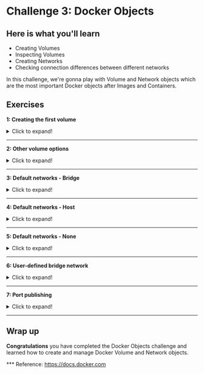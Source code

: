 # Challenge 3: Docker Objects

## Here is what you'll learn

- Creating Volumes
- Inspecting Volumes
- Creating Networks
- Checking connection differences between different networks

In this challenge, we're gonna play with Volume and Network objects which are the most important Docker objects after Images and Containers. 


## Exercises


**1: Creating the first volume**
<details>
  <summary>Click to expand!</summary>

Docker volumes are docker objects, just like containers and images. We create them just like creating images or containers. By default, we create them on the host where Docker daemon is running. But if we want, they can be created using various volume plug-ins and these plug-ins allow us to store the data, for example on a nfs drive or on the cloud. 
After the volume is created, we can mount that volume to any folder inside the container. From that moment, any files written to that folder will be physically stored in the volume. This way, we can keep these files longer than the container's lifetime. Any file in the container is deleted and lost, when container is deleted. Volumes allow us to keep files independent of containers' lifetime. Let's create our first volume and see that in action. 

First let's check if there is any volume has been created on the host before. 

Type: 
```shell
$  docker volume ls
```
Output will be something like:
```shell
DRIVER              VOLUME NAME
 ```

We don't have any volume at the moment. Let's create the first one. For that, we're gonna use ```docker volume create``` command without any option. If we want to use any specific volume driver, we would use ```-d``` option but we want to create a local volume so we don't have to specify a driver. 

Type: 
```shell
$  docker volume create first_volume
```
Output will be something like:
```shell
first_volume
 ```

We've just created our first volume. Now it's time to inspect it and see the details. 

Type: 
```shell
$ docker volume inspect first_volume
```
Output will be something like:
```shell
[
    {
        "CreatedAt": "2020-06-04T13:33:47Z",
        "Driver": "local",
        "Labels": {},
        "Mountpoint": "/var/lib/docker/volumes/first_volume/_data",
        "Name": "first_volume",
        "Options": {},
        "Scope": "local"
    }
]
```
I want you to pay attention to  ```"Mountpoint":``` section of this output. This is literally the path where this volume is located. Any file in this volume is actually stored in this path. Docker Desktop for Windows and Docker Desktop for Mac spin up a lightweight vm and run Docker daemon inside that. Therefore we can't access to this path but if you run Docker daemon on any Linux VM, cd to that path and you can see the files stored in it. Ok, now we have an empty volume. We can mount that volume to a container. It's really easy. The option that we'll use is ```-v``` and the rule is always ```volume-name``` ```:``` ```container-path```. Let's say we want to mount the volume called ```first_volume``` to the folder ```/test```. Our option would be ```-v first_volume:/test```. If this folder doesn't exist in the image, the folder will be created when container is created.

Now it's time to create a container and mount that volume. We're gonna create a new interactive container from ubuntu image and connect to its bash shell. ```first_volume``` will be mounted to container's ```/test``` folder. After it's created, we'll switch to ```/test``` directory and create a file called ```test.txt``` and exit.

(We will use another useful option too, which is ```--rm```. If you create a Docker container with ```--rm```, the container will be automatically deleted when it's exited. Therefore you don't need to manually clean later. Please use with caution.)

Type: 
```shell
$ docker container run -it --rm -v first_volume:/test ubuntu bash
```
Output will be something like:
```shell
root@666540d6384b:/#
```

Now we're connected to the container. Let's jump to the /test folder and create a file in it. 

```shell
root@666540d6384b:/# cd /test
root@666540d6384b:/test# echo "this is a test line" > test.txt
root@666540d6384b:/test# ls
test.txt
root@666540d6384b:/test# exit
exit
```

When we exited, the container stopped working. We created that container with ```--rm``` therefore container is deleted too. You can check this by typing ```docker ps -a```. There shouldn't be any running or stopped container at the moment. ```first_volume``` has been mounted to this container's ```/test``` folder. Therefore anything was written to that folder actually was written to the volume. Container was deleted but volume still remains. So our data too. Let's create another container and see that. This time we're gonna create another container from alpine image to see that it doesn't matter which image we use. 

Type: 
```shell
$ docker container run -it --rm -v first_volume:/test2 alpine sh
```
Output will be something like:
```shell
Unable to find image 'alpine:latest' locally
latest: Pulling from library/alpine
df20fa9351a1: Pull complete
Digest: sha256:185518070891758909c9f839cf4ca393ee977ac378609f700f60a771a2dfe321
Status: Downloaded newer image for alpine:latest
/ #
```

We're connected to the container. Let's jump to the ```/test2``` folder and check if file is there.  

```shell
/ # cd /test2
/test2 # ls
test.txt
/test2 # cat test.txt
this is a test line
/test2 # exit
```

Yes! The file is there. As you can see, we kept our data longer than the container's lifetime. Don't forget, containers are disposable and can be deleted but your data doesn't need to be.
</details>

***
**2: Other volume options**
<details>
  <summary>Click to expand!</summary>

Another use case of the volumes is that you can mount the same volume to multiple containers at the same time. Let's try that.


Type: 
```shell
$ docker container run -it --rm --name con1 -v first_volume:/test ubuntu bash
```
Output will be something like:
```shell
root@70fd46786a11:/#
```

We've created a new container and connected to its bash shell. Also ```first_volume``` is mounted to the ```/test``` folder. While this is running let's open a 2nd terminal window and create another container and mount the same volume too. 


Type: 
```shell
$ docker container run -it --rm --name con2 -v first_volume:/test2 ubuntu bash
```
Output will be something like:
```shell
root@7c697541e9ed:/#
```


Now we have 2 containers. con1 and con2. ```first_volume``` is mounted to con1's ```/test``` folder and also it's mounted to con2's ```/test2``` folder. Let's create a file in the ```/test2``` folder at con2. 

```shell
root@7c697541e9ed:/# cd /test2
root@7c697541e9ed:/test2# touch from-con2.txt
root@7c697541e9ed:/test2# ls
from-con2.txt  test.txt
root@7c697541e9ed:/test2#
```

After that just turn back to 1st terminal window. It's connected to con1's bash shell. Jump to the ```/test``` folder and see that file is seen from there too. 

```shell
root@70fd46786a11:/# cd /test
root@70fd46786a11:/test# ls
from-con2.txt  test.txt
root@70fd46786a11:/test#
```

This time, we'll create another container and mount ```first_volume``` to ```/test3``` folder but this time the volume will be mounted read only. For that, we're gonna use ```:ro``` option. Open another terminal window and;

Type: 
```shell
$ docker container run -it --rm --name con3 -v first_volume:/test3:ro ubuntu bash
```
Output will be something like:
```shell
root@0f00f388b5e8:/#
```
cd to ```/test3``` and try to create or delete any file. You're gonna get an error message because volume is mounted as read-only. 

```shell
root@0f00f388b5e8:/# cd /test3
root@0f00f388b5e8:/test3# ls
from-con2.txt  test.txt
root@0f00f388b5e8:/test3# rm test.txt
rm: cannot remove 'test.txt': Read-only file system
root@0f00f388b5e8:/test3# touch newfile.txt
touch: cannot touch 'newfile.txt': Read-only file system
root@0f00f388b5e8:/test3#
```

Type ```exit``` in all 3 terminals. This will close the containers and they'll be automatically deleted. But volume will not be deleted. Therefore we're gonna keep the files that we need. But now, we're done our exercise so we can delete this volume too.

Type: 
```shell
$ docker volume rm first_volume
```
Output will be something like:
```shell
first_volume
```
</details>

***
**3: Default networks - Bridge**
<details>
  <summary>Click to expand!</summary>

Let's get started. First we're gonna list current network objects.

Type: 
```shell
$ docker network ls
```
Output will be something like:
```shell
NETWORK ID          NAME                DRIVER              SCOPE
0a63e660c39f        bridge              bridge              local
a4c8780d68f4        host                host                local
3f2520a5781c        none                null                local
```
When Docker engine is installed, a default bridge network (also called bridge) is created automatically and newly-started containers connect to it unless otherwise specified. In addition to that, two other networks are created too. Which are host and none. 

All containers without a ```--network``` option specified are attached to the default bridge network. Containers on the default bridge network can access each other by their IP addresses. You can also create user-defined custom bridge networks. But we'll come to that later. For now, let's inspect the default bridge network.

Type: 
```shell
$ docker network inspect bridge
```
Output will be something like:
```shell
[
    {
        "Name": "bridge",
        "Id": "0a63e660c39f21b42b1c7722edf80667036af813820a743e900b65cf4d245314",
        "Created": "2020-07-29T18:01:01.192938Z",
        "Scope": "local",
        "Driver": "bridge",
        "EnableIPv6": false,
        "IPAM": {
            "Driver": "default",
            "Options": null,
            "Config": [
                {
                    "Subnet": "172.17.0.0/16",
                    "Gateway": "172.17.0.1"
                }
            ]
        },
        "Internal": false,
        "Attachable": false,
        "Ingress": false,
        "ConfigFrom": {
            "Network": ""
        },
        "ConfigOnly": false,
        "Containers": {},
        "Options": {
            "com.docker.network.bridge.default_bridge": "true",
            "com.docker.network.bridge.enable_icc": "true",
            "com.docker.network.bridge.enable_ip_masquerade": "true",
            "com.docker.network.bridge.host_binding_ipv4": "0.0.0.0",
            "com.docker.network.bridge.name": "docker0",
            "com.docker.network.driver.mtu": "1500"
        },
        "Labels": {}
    }
]
```

"Subnet" is "172.17.0.0/16" and "Gateway" is "172.17.0.1". This means that all containers without a ```--network``` specified will be attached to this bridge network and get an ip address from that subnet. Also each container that are connected to this network can communicate with each other. It's time to try that. First we're gonna create 2 containers with ```-d``` and ```-it``` options, in short ```-dit```. This allows us to create a container interactive and connected "-it" but also detached "-d". So connection will be opened to this container but we'll get our terminal back. In this way, we can continue to work. 

Type: 
```shell
$ docker container run -dit --rm --name con1 ubuntu bash
```
Output will be something like:
```shell
bb1dcc608811c3d7d5dd63f09fc23424bb188c2053df618861887321c8043cee
``` 

Type: 
```shell
$ docker container run -dit --rm --name con2 ubuntu bash
```
Output will be something like:
```shell
f89a73c7d38d6bad0d14b68cc629e8e4fd2f32e8f274ce20cbbb8f116efe5887
``` 

 In the mean time we're gonna learn another docker command which is ```docker attach```. This command allows us to attach our terminal’s standard input, output, and error (or any combination of the three) to a running container using the container’s ID or name. This allows us to see its ongoing output or control it interactively, as though the commands were running directly in your terminal. This is how we will attach to running connection on these containers. But before that let's inspect the bridge network object one more time. 

 Type: 
```shell
$ docker network inspect bridge
```
Output will be something like:
```shell
[
    {
        "Name": "bridge",
        "Id": "0a63e660c39f21b42b1c7722edf80667036af813820a743e900b65cf4d245314",
        "Created": "2020-07-29T18:01:01.192938Z",
        "Scope": "local",
        "Driver": "bridge",
        "EnableIPv6": false,
        "IPAM": {
            "Driver": "default",
            "Options": null,
            "Config": [
                {
                    "Subnet": "172.17.0.0/16",
                    "Gateway": "172.17.0.1"
                }
            ]
        },
        "Internal": false,
        "Attachable": false,
        "Ingress": false,
        "ConfigFrom": {
            "Network": ""
        },
        "ConfigOnly": false,
        "Containers": {
            "bb1dcc608811c3d7d5dd63f09fc23424bb188c2053df618861887321c8043cee": {
                "Name": "con1",
                "EndpointID": "76ca82059a18dad551283a9a8804791bea97138065d1ec8f104381a9d79a6454",
                "MacAddress": "02:42:ac:11:00:02",
                "IPv4Address": "172.17.0.2/16",
                "IPv6Address": ""
            },
            "f89a73c7d38d6bad0d14b68cc629e8e4fd2f32e8f274ce20cbbb8f116efe5887": {
                "Name": "con2",
                "EndpointID": "844f3d3c8f07e29170c8742ed59ea47b0bb01bb80c25e36122eaa981a2c1322e",
                "MacAddress": "02:42:ac:11:00:03",
                "IPv4Address": "172.17.0.3/16",
                "IPv6Address": ""
            }
        },
        "Options": {
            "com.docker.network.bridge.default_bridge": "true",
            "com.docker.network.bridge.enable_icc": "true",
            "com.docker.network.bridge.enable_ip_masquerade": "true",
            "com.docker.network.bridge.host_binding_ipv4": "0.0.0.0",
            "com.docker.network.bridge.name": "docker0",
            "com.docker.network.driver.mtu": "1500"
        },
        "Labels": {}
    }
]
```
This time, container section of the output is not empty. We have created two containers. They're still running. And we didn't use ```--network``` when we created them so they both are connected to default bridge network. You can see their names, ids and ip addresses above. Let's attach to ```con1``` and check the network details. 

 Type: 
```shell
$ docker attach con1
```
Output will be something like:
```shell
root@bb1dcc608811:/#
```
We are in con1. First we're gonna check network details by typing ifconfig but when you do that, you will get an error "bash: ifconfig: command not found". Another important thing you have to know about container images is that most of them are minimal builds and don't have even most used basic tools like ifconfig and ping. We need to install that first. 

 Type: 
```shell
root@bb1dcc608811:/# apt update -y && apt install -y net-tools iputils-ping
```
Output will be something like:
```shell
root@bb1dcc608811:/#
```

We've installed ifconfig and ping utilities. Now we can check the container's ip address.

Type: 
```shell
root@bb1dcc608811:/# ifconfig
```
Output will be something like:
```shell
eth0: flags=4163<UP,BROADCAST,RUNNING,MULTICAST>  mtu 1500
        inet 172.17.0.2  netmask 255.255.0.0  broadcast 172.17.255.255
        ether 02:42:ac:11:00:02  txqueuelen 0  (Ethernet)
        RX packets 10482  bytes 15220468 (15.2 MB)
        RX errors 0  dropped 0  overruns 0  frame 0
        TX packets 4994  bytes 274694 (274.6 KB)
        TX errors 0  dropped 0 overruns 0  carrier 0  collisions 0

lo: flags=73<UP,LOOPBACK,RUNNING>  mtu 65536
        inet 127.0.0.1  netmask 255.0.0.0
        loop  txqueuelen 1000  (Local Loopback)
        RX packets 0  bytes 0 (0.0 B)
        RX errors 0  dropped 0  overruns 0  frame 0
        TX packets 0  bytes 0 (0.0 B)
        TX errors 0  dropped 0 overruns 0  carrier 0  collisions 0
```

As you can see, con1 got an ip address "172.17.0.2". Let's try to ping con2. Ip address of con2 is 172.17.0.3.

Type: 
```shell
root@bb1dcc608811:/# ping -c 4 172.17.0.3
```
Output will be something like:
```shell
PING 172.17.0.3 (172.17.0.3) 56(84) bytes of data.
64 bytes from 172.17.0.3: icmp_seq=1 ttl=64 time=4.85 ms
64 bytes from 172.17.0.3: icmp_seq=2 ttl=64 time=0.105 ms
64 bytes from 172.17.0.3: icmp_seq=3 ttl=64 time=0.090 ms
64 bytes from 172.17.0.3: icmp_seq=4 ttl=64 time=0.156 ms

--- 172.17.0.3 ping statistics ---
4 packets transmitted, 4 received, 0% packet loss, time 3086ms
rtt min/avg/max/mdev = 0.090/1.299/4.848/2.048 ms
```
It seems that connection between con1 and con2 is possible. Because they're connected to the same default bridge network. They can communicate directly without exposing their ports. They're on the same network and there isn't any rule that blocks this communication. But I wonder if they can solve each other's name too? Is there any dns mechanism running behind the scenes? Let's try that. First we're gonna try to ping www.bing.com and see if container can solve public domain names. 

Type: 
```shell
root@bb1dcc608811:/# ping -c 2 www.bing.com
```
Output will be something like:
```shell
PING dual-a-0001.a-msedge.net (13.107.21.200) 56(84) bytes of data.
64 bytes from 13.107.21.200 (13.107.21.200): icmp_seq=1 ttl=37 time=11.4 ms
64 bytes from 13.107.21.200 (13.107.21.200): icmp_seq=2 ttl=37 time=15.1 ms

--- dual-a-0001.a-msedge.net ping statistics ---
2 packets transmitted, 2 received, 0% packet loss, time 1002ms
rtt min/avg/max/mdev = 11.420/13.259/15.099/1.839 ms
```

Yes it's working. Now let's try to ping con2. 

Type: 
```shell
root@bb1dcc608811:/# ping -c 2 con2
```
Output will be something like:
```shell
ping: con2: Name or service not known
```
Containers on the default bridge network can only access each other by their IP addresses, unless you use the --link option, which is considered legacy. On a user-defined bridge network, containers can resolve each other by name or alias. That's the main benefit of user defined bridge networks. In addition to that using a user-defined network provides a scoped network in which only containers attached to that network are able to communicate. We'll come to that later. 

You can detach from a container and leave it running using the CTRL-p CTRL-q key sequence. Let's type that and detach from the container. 

You can connect to and disconnect from networks any time you wish. Let's try this and disconnect "con1" from bridge network. 

Type: 
```shell
$ docker network disconnect bridge con1
```

Now the con1 is disconnected from bridge network. Attach again to container's shell and check that it's disconnected. 

Type: 
```shell
$ docker attach con1
```
Output will be something like:
```shell
root@bb1dcc608811:/# ifconfig
lo: flags=73<UP,LOOPBACK,RUNNING>  mtu 65536
        inet 127.0.0.1  netmask 255.0.0.0
        loop  txqueuelen 1000  (Local Loopback)
        RX packets 0  bytes 0 (0.0 B)
        RX errors 0  dropped 0  overruns 0  frame 0
        TX packets 0  bytes 0 (0.0 B)
        TX errors 0  dropped 0 overruns 0  carrier 0  collisions 0
```
As you can see, only the loopback adapter remains. Let's type CTRL-p CTRL-q and detach from the container again. Delete the containers by typing ```docker container rm -f con1 con2```
</details>

***
**4: Default networks - Host**
<details>
  <summary>Click to expand!</summary>

Another network that has been created when Docker starts is "host" network. If you attach a container to the "host" network, that container’s network stack is not isolated from Docker host's network stack (container shares the host’s networking namespace), and the container does not get its own IP-address allocated. Let's create another container and connect it to the host network.

Type: 
```shell
$ docker container run --rm --network host --name con3 -it ubuntu bash
```
Output will be something like:
```shell
root@docker-desktop:/#
``` 
Again we're gonna install ifconfig and ping by typing ```apt update -y && apt install -y net-tools iputils-ping``` . When this is done, type ```ifconfig```

Type: 
```shell
root@docker-desktop:/# ifconfig
```
Output will be something like:
```shell
docker0: flags=4163<UP,BROADCAST,RUNNING,MULTICAST>  mtu 1500
        inet 172.17.0.1  netmask 255.255.0.0  broadcast 172.17.255.255
        inet6 fe80::42:b5ff:fe4d:9a9  prefixlen 64  scopeid 0x20<link>
        ether 02:42:b5:4d:09:a9  txqueuelen 0  (Ethernet)
        RX packets 12681  bytes 525430 (525.4 KB)
        RX errors 0  dropped 0  overruns 0  frame 0
        TX packets 27654  bytes 39770860 (39.7 MB)
        TX errors 0  dropped 0 overruns 0  carrier 0  collisions 0

eth0: flags=4163<UP,BROADCAST,RUNNING,MULTICAST>  mtu 1500
        inet 192.168.65.3  netmask 255.255.255.240  broadcast 192.168.65.15
        inet6 fe80::50:ff:fe00:1  prefixlen 64  scopeid 0x20<link>
        ether 02:50:00:00:00:01  txqueuelen 1000  (Ethernet)
        RX packets 229369  bytes 337542126 (337.5 MB)
        RX errors 0  dropped 0  overruns 0  frame 0
        TX packets 65774  bytes 3733334 (3.7 MB)
        TX errors 0  dropped 0 overruns 0  carrier 0  collisions 0

lo: flags=73<UP,LOOPBACK,RUNNING>  mtu 65536
        inet 127.0.0.1  netmask 255.0.0.0
        inet6 ::1  prefixlen 128  scopeid 0x10<host>
        loop  txqueuelen 1000  (Local Loopback)
        RX packets 1251  bytes 75612 (75.6 KB)
        RX errors 0  dropped 0  overruns 0  frame 0
        TX packets 1251  bytes 75612 (75.6 KB)
        TX errors 0  dropped 0 overruns 0  carrier 0  collisions 0

veth9f4c8b5: flags=4163<UP,BROADCAST,RUNNING,MULTICAST>  mtu 1500
        inet6 fe80::40f7:4eff:feb1:3cc1  prefixlen 64  scopeid 0x20<link>
        ether 42:f7:4e:b1:3c:c1  txqueuelen 0  (Ethernet)
        RX packets 5290  bytes 291759 (291.7 KB)
        RX errors 0  dropped 0  overruns 0  frame 0
        TX packets 10508  bytes 15222922 (15.2 MB)
        TX errors 0  dropped 0 overruns 0  carrier 0  collisions 0
``` 

Check the eth0 adapter. It's exactly the same adapter that the host has. So there isn't any network isolation. Container is running like a process on the host and uses network infrastructure of the host without any bridge or something like that in the middle. Type exit and close the connection. Container will be automatically deleted. 
</details>

***
**5: Default networks - None**
<details>
  <summary>Click to expand!</summary>

If you want to disable networking stack completely on a container, you can use  --network none flag. Within the container, only the loopback device will be created. Let's try that. 

Type: 
```shell
$ docker container run --rm -it --network none alpine ash
```
Output will be something like:
```shell
/ #
``` 

Type: 
```shell
/ # ip link show
```
Output will be something like:
```shell
1: lo: <LOOPBACK,UP,LOWER_UP> mtu 65536 qdisc noqueue state UNKNOWN qlen 1000
    link/loopback 00:00:00:00:00:00 brd 00:00:00:00:00:00
2: sit0@NONE: <NOARP> mtu 1480 qdisc noop state DOWN qlen 1000
    link/sit 0.0.0.0 brd 0.0.0.0
``` 
As you can see, there isn't any eth device that has been created. This container can't communicate with any endpoint. Type exit, the container will be automatically deleted. 
</details>

***
**6: User-defined bridge network**
<details>
  <summary>Click to expand!</summary>

All containers without a --network specified are connected to the default bridge network. This can be a risk, as unrelated stacks/services/containers are then able to communicate. Using a user-defined network provides a scoped network in which only containers attached to that network are able to communicate.
If your containers use the default bridge network, you can configure it, but all the containers use the same settings, such as MTU and iptables rules. In addition, configuring the default bridge network happens outside of Docker itself, and requires a restart of Docker. User-defined bridge networks are created by using ```docker network create``` command. If different groups of applications have different network requirements, you can configure each user-defined bridge network separately while creating them. Containers connected to the same user-defined bridge network effectively expose all ports to each other. For a port to be accessible to containers or non-Docker hosts on different networks, that port must be published using the -p or --publish flag which we will come later. For now let's create our first user-defined bridge network. 

Type: 
```shell
$ docker network create first_network
```
Output will be something like:
```shell
6bb87b6c22ea7dceee3cf87367aee2bd9045c1f255d98c4c01cac00ab6478d13
``` 

It has been created. Now it's time to check and see its details. 

Type: 
```shell
$ docker network ls
```
Output will be something like:
```shell
NETWORK ID          NAME                DRIVER              SCOPE
0a63e660c39f        bridge              bridge              local
6bb87b6c22ea        first_network       bridge              local
a4c8780d68f4        host                host                local
3f2520a5781c        none                null                local
``` 

Type: 
```shell
$ docker network inspect first_network
```
Output will be something like:
```shell
[
    {
        "Name": "first_network",
        "Id": "6bb87b6c22ea7dceee3cf87367aee2bd9045c1f255d98c4c01cac00ab6478d13",
        "Created": "2020-08-05T12:12:44.2681958Z",
        "Scope": "local",
        "Driver": "bridge",
        "EnableIPv6": false,
        "IPAM": {
            "Driver": "default",
            "Options": {},
            "Config": [
                {
                    "Subnet": "172.18.0.0/16",
                    "Gateway": "172.18.0.1"
                }
            ]
        },
        "Internal": false,
        "Attachable": false,
        "Ingress": false,
        "ConfigFrom": {
            "Network": ""
        },
        "ConfigOnly": false,
        "Containers": {},
        "Options": {},
        "Labels": {}
    }
]
``` 

Again, I want you to notice the Gateway and Subnet section of this output. We've created a user-defined bridge network. We didn't specify any subnet option. That is why it got the next ip block after default bridge network. So subnet is "172.18.0.0/16". If we create another one, it will get "172.19.0.0/16" and this goes on like that. Let's create 2 containers again and connect them to this newly created network. 


Type: 
```shell
$ docker container run -dit --rm --name web --network first_network busybox sh
```
Output will be something like:
```shell
ad1a7086a97b8ea6acbf203a7df2b17c1d276ffb46464a79b439208a527380e7
``` 

Type: 
```shell
$ docker container run -dit --rm --name database --network first_network busybox sh
```
Output will be something like:
```shell
2e93b1d08ac6f35043e417e3e15116ca7100f85020d59b24107805580417ef3b
``` 
2 containers have been created and connected to the ```first_network```. As said before, user-defined bridge networks allow containers to resolve each other's name. We're gonna do that now. 

Type: 
```shell
$ docker attach web
```
Output will be something like:
```shell
/ #
``` 

We're connected to "web" container. Let's try to ping "database" container by its name. 

Type: 
```shell
$ ping -c 4 database
```
Output will be something like:
```shell
PING database (172.18.0.3): 56 data bytes
64 bytes from 172.18.0.3: seq=0 ttl=64 time=0.104 ms
64 bytes from 172.18.0.3: seq=1 ttl=64 time=0.117 ms
64 bytes from 172.18.0.3: seq=2 ttl=64 time=0.158 ms
64 bytes from 172.18.0.3: seq=3 ttl=64 time=0.069 ms

--- database ping statistics ---
4 packets transmitted, 4 packets received, 0% packet loss
round-trip min/avg/max = 0.069/0.112/0.158 ms
```

As you can see, containers that are connected to the same user-defined bridge network can communicate with each other and resolve each other's name. But let's try to create another container on the default bridge network and try to access this container. 

Open a second terminal window. 
Type: 
```shell
$ docker container run -it --rm --name test busybox sh
```
Output will be something like:
```shell
/ #
```

"test" container has been created and you're connected to its shell. Try to ping "database" contaiber by its name and ip address.

```shell
/ # ping database
ping: bad address 'database'
/ # ping -c 4 172.18.0.3
PING 172.18.0.3 (172.18.0.3): 56 data bytes

--- 172.18.0.3 ping statistics ---
4 packets transmitted, 0 packets received, 100% packet loss
/ #
```

You shouldn't have been able to neither resolve its name nor access to this container by its ip address. Containers that are running on different networks can't communicate with each other without exposed ports. Only the containers that are running on the same network can communicate with each other and if they are running on the same user-defined bridge network, they can resolve each other's name too. Close this connection by typing exit and delete other containers too by typing ```docker container rm -f web database```

As the last part of this exercise, let's create a second bridge network but this time we're gonna specify the subnet and ip ranges. 

Type: 
```shell
$ docker network create --driver=bridge --subnet=10.10.0.0/16 --ip-range=10.10.10.0/24 --gateway=10.10.10.10 second_network 
```
Output will be something like:
```shell
34d051989f2a578ba704d5b8019db59fd195a6ba96d53bfd6ceaa7195a854f5b
```

Type: 
```shell
$ docker network ls
```
Output will be something like:
```shell
NETWORK ID          NAME                DRIVER              SCOPE
0a63e660c39f        bridge              bridge              local
6bb87b6c22ea        first_network       bridge              local
a4c8780d68f4        host                host                local
3f2520a5781c        none                null                local
34d051989f2a        second_network      bridge              local
```
</details>

***
**7: Port publishing**
<details>
  <summary>Click to expand!</summary>

By default, when you create a container, it does not publish any of its ports to outside world. To make a port available to clients outside the Docker, or to Docker containers which are not connected to the same network, we use ```--publish``` or ```-p``` flags. This creates a firewall rule which maps a container port to a port on the Docker host. Any package that reaches to that port on the host will be forwarded to the port that listens on the container. So you can access to services inside the container from outside. Also containers which are not connected to the container’s network can reach this container via that published port. Let's try this. We're gonna create 2 containers connected to 2 different networks. First one will be "web" and will be published TCP Port 80. Other one is just a busybox container that we'll try to connect to "web" container. 

Type: 
```shell
$  docker container run -d --name webserver --network first_network -p 5000:80 nginx
```
Output will be something like:
```shell
d20a67de0c86993f07dbc0774a883e5d6414693b5fdd9f2b183426bf4a5835c3
```
If you open a browser on your computer and visit 127.0.0.1:5000, you will reach to the web daemon which is running inside the container. Somehow, we mapped host's TCP 5000 to containers TCP 80. 

<img src="./img/nginx2.png">

Now, let's create a second container and connect that to the ```second_network``` and try to reach webserver. But first let's get webserver's ip address. Type ```docker container inspect webserver``` and check Ip address section. In my case it's "IPAddress": "172.18.0.4". Ok, we are now ready to create the second container. 

Type: 
```shell
$ docker container run --rm -it --name test_container --network second_network centos sh
```
Output will be something like:
```shell
sh-4.4#
```

Let's try to reach webserver. We're gonna use curl and try to access 172.18.0.4:80. 

Type: 
```shell
$ sh-4.4# curl 172.18.0.4:80
```
Output will be something like:
```shell
curl: (7) Failed to connect to 172.18.0.4 port 80: Connection timed out
```

We got a "connection time-out" message. Because we were trying to reach a container which is connected to another network. Remember that, containers that are running on different networks can't communicate with each other. Instead of that, if we try to reach 172.18.0.1 "which is the gateway of the first_network" on port 5000 we can reach to the container. Because, we have exposed that port. 

Type: 
```shell
$ sh-4.4# curl 172.18.0.1:5000
```
Output will be something like:
```shell
<!DOCTYPE html>
<html>
<head>
<title>Welcome to nginx!</title>
<style>
    body {
        width: 35em;
        margin: 0 auto;
        font-family: Tahoma, Verdana, Arial, sans-serif;
    }
</style>
</head>
<body>
<h1>Welcome to nginx!</h1>
<p>If you see this page, the nginx web server is successfully installed and
working. Further configuration is required.</p>

<p>For online documentation and support please refer to
<a href="http://nginx.org/">nginx.org</a>.<br/>
Commercial support is available at
<a href="http://nginx.com/">nginx.com</a>.</p>

<p><em>Thank you for using nginx.</em></p>
</body>
</html>
```
Type exit and container will be automatically deleted. 

P.S. ```-p 8080:80/udp``` you can also expose udp ports like that. 

Let's delete other containers and networks that we've created so far. 

Type: 
```shell
$ docker container rm -f webserver database
```

Type: 
```shell
$ docker network rm first_network second_network
```
</details>

***
## Wrap up

__Congratulations__ you have completed the Docker Objects challenge and learned how to create and manage Docker Volume and Network objects.

*** Reference: https://docs.docker.com